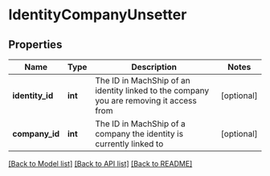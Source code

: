 # IdentityCompanyUnsetter

## Properties
Name | Type | Description | Notes
------------ | ------------- | ------------- | -------------
**identity_id** | **int** | The ID in MachShip of an identity linked to the company you are removing it access from | [optional] 
**company_id** | **int** | The ID in MachShip of a company the identity is currently linked to | [optional] 

[[Back to Model list]](../README.md#documentation-for-models) [[Back to API list]](../README.md#documentation-for-api-endpoints) [[Back to README]](../README.md)

